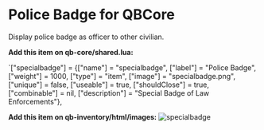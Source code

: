# Police Badge for QBCore

Display police badge as officer to other civilian.

**Add this item on qb-core/shared.lua:**

`["specialbadge"] 				 = {["name"] = "specialbadge", 			  		["label"] = "Police Badge", 			["weight"] = 1000, 		["type"] = "item", 		["image"] = "specialbadge.png", 	["unique"] = false, 	["useable"] = true, 	["shouldClose"] = true,	   ["combinable"] = nil,   ["description"] = "Special Badge of Law Enforcements"},

**Add this item on qb-inventory/html/images:**
![specialbadge](https://user-images.githubusercontent.com/66751192/137593514-2ee8471f-88c2-40b2-81b2-8c2eb3c7400f.png)
